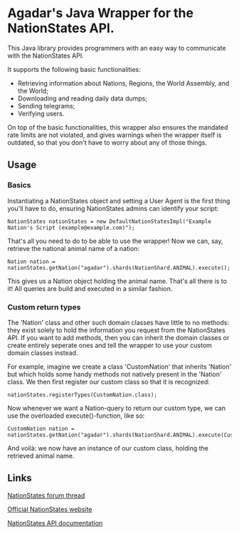 # Agadar's Java Wrapper for the NationStates API.

This Java library provides programmers with an easy way to communicate with the NationStates API. 

It supports the following basic functionalities:
* Retrieving information about Nations, Regions, the World Assembly, and the World;
* Downloading and reading daily data dumps;
* Sending telegrams;
* Verifying users.

On top of the basic functionalities, this wrapper also ensures the mandated rate limits are not violated, and gives warnings when
the wrapper itself is outdated, so that you don't have to worry about any of those things.

## Usage

### Basics

Instantiating a NationStates object and setting a User Agent is the first thing you'll have to do, ensuring NationStates admins can identify your script:

```
NationStates nationStates = new DefaultNationStatesImpl("Example Nation's Script (example@example.com)");
```

That's all you need to do to be able to use the wrapper! Now we can, say, retrieve the national animal name of a nation:

```
Nation nation = nationStates.getNation("agadar").shards(NationShard.ANIMAL).execute();
```

This gives us a Nation object holding the animal name. That's all there is to it! All queries are build and executed in a similar 
fashion.

### Custom return types

The 'Nation' class and other such domain classes have little to no methods: they exist solely to hold the information you request 
from the NationStates API. If you want to add methods, then you can inherit the domain classes or create entirely seperate ones and tell the wrapper to use your custom domain classes instead.

For example, imagine we create a class 'CustomNation' that inherits 'Nation' but which holds some handy methods not natively present in the 'Nation' class. We then first register our custom class so that it is recognized:

```
nationStates.registerTypes(CustomNation.class);
```

Now whenever we want a Nation-query to return our custom type, we can use the overloaded execute()-function, like so:

```
CustomNation nation = nationStates.getNation("agadar").shards(NationShard.ANIMAL).execute(CustomNation.class);
```

And voilà: we now have an instance of our custom class, holding the retrieved animal name.

## Links

[NationStates forum thread](http://forum.nationstates.net/viewtopic.php?f=15&t=383518)

[Official NationStates website](http://www.nationstates.net/)

[NationStates API documentation](https://www.nationstates.net/pages/api.html)
